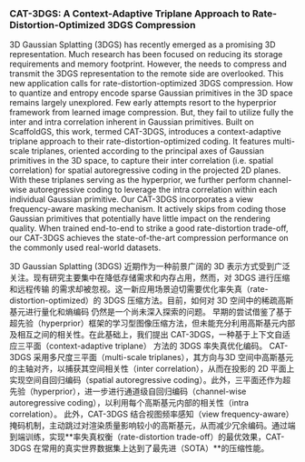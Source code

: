 ### CAT-3DGS: A Context-Adaptive Triplane Approach to Rate-Distortion-Optimized 3DGS Compression

3D Gaussian Splatting (3DGS) has recently emerged as a promising 3D representation. Much research has been focused on reducing its storage requirements and memory footprint. However, the needs to compress and transmit the 3DGS representation to the remote side are overlooked. This new application calls for rate-distortion-optimized 3DGS compression. How to quantize and entropy encode sparse Gaussian primitives in the 3D space remains largely unexplored. Few early attempts resort to the hyperprior framework from learned image compression. But, they fail to utilize fully the inter and intra correlation inherent in Gaussian primitives. Built on ScaffoldGS, this work, termed CAT-3DGS, introduces a context-adaptive triplane approach to their rate-distortion-optimized coding. It features multi-scale triplanes, oriented according to the principal axes of Gaussian primitives in the 3D space, to capture their inter correlation (i.e. spatial correlation) for spatial autoregressive coding in the projected 2D planes. With these triplanes serving as the hyperprior, we further perform channel-wise autoregressive coding to leverage the intra correlation within each individual Gaussian primitive. Our CAT-3DGS incorporates a view frequency-aware masking mechanism. It actively skips from coding those Gaussian primitives that potentially have little impact on the rendering quality. When trained end-to-end to strike a good rate-distortion trade-off, our CAT-3DGS achieves the state-of-the-art compression performance on the commonly used real-world datasets.

3D Gaussian Splatting (3DGS) 近期作为一种前景广阔的 3D 表示方式受到广泛关注。现有研究主要集中在降低存储需求和内存占用，然而，对 3DGS 进行压缩和远程传输 的需求却被忽视。这一新应用场景迫切需要优化率失真（rate-distortion-optimized）的 3DGS 压缩方法。目前，如何对 3D 空间中的稀疏高斯基元进行量化和熵编码 仍然是一个尚未深入探索的问题。
早期的尝试借鉴了基于超先验（hyperprior）框架的学习型图像压缩方法，但未能充分利用高斯基元内部及相互之间的相关性。在此基础上，我们提出 CAT-3DGS，一种基于上下文自适应三平面（context-adaptive triplane） 方法的 3DGS 率失真优化编码。
CAT-3DGS 采用多尺度三平面（multi-scale triplanes），其方向与3D 空间中高斯基元的主轴对齐，以捕获其空间相关性（inter correlation），从而在投影的 2D 平面上实现空间自回归编码（spatial autoregressive coding）。此外，三平面还作为超先验（hyperprior），进一步进行通道级自回归编码（channel-wise autoregressive coding），以利用每个高斯基元内部的相关性（intra correlation）。
此外，CAT-3DGS 结合视图频率感知（view frequency-aware）掩码机制，主动跳过对渲染质量影响较小的高斯基元，从而减少冗余编码。通过端到端训练，实现**率失真权衡（rate-distortion trade-off）的最优效果，CAT-3DGS 在常用的真实世界数据集上达到了最先进（SOTA）**的压缩性能。
